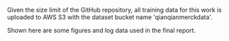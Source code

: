 Given the size limit of the GitHub repository, all training data for this work is uploaded to AWS S3 with the dataset bucket name 'qianqianmerckdata'.

Shown here are some figures and log data used in the final report.
